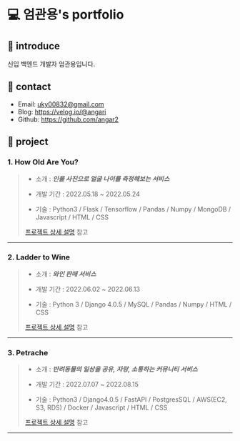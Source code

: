 # 💻 엄관용's portfolio


## 📌 introduce
신입 백엔드 개발자 엄관용입니다.

## 📌 contact
- Email: uky00832@gmail.com
- Blog: https://velog.io/@angari
- Github: https://github.com/angar2


## 📌 project

### 1. How Old Are You?
> - 소개 : ***인물 사진으로 얼굴 나이를 측정해보는 서비스***  
> 
> - 개발 기간 : 2022.05.18 ~ 2022.05.24  
> 
> - 기술 : Python3 / Flask / Tensorflow / Pandas / Numpy / MongoDB / Javascript / HTML / CSS
> 
> [프로젝트 상세 설명](https://github.com/angar2/HOAY-backend) 참고
---
### 2. Ladder to Wine
> - 소개 : ***와인 판매 서비스***  
> 
> - 개발 기간 : 2022.06.02 ~ 2022.06.13  
> 
> - 기술 : Python 3 / Django 4.0.5 / MySQL / Pandas / Numpy / HTML / CSS
> 
> [프로젝트 상세 설명](https://github.com/angar2/LadderToWine) 참고
---
### 3. Petrache
> - 소개 : ***반려동물의 일상을 공유, 자랑, 소통하는 커뮤니티 서비스***  
> 
> - 개발 기간 : 2022.07.07 ~ 2022.08.15  
> 
> - 기술 : Python3 / Django4.0.5 / FastAPI / PostgresSQL / AWS(EC2, S3, RDS) / Docker / Javascript / HTML / CSS
> 
> [프로젝트 상세 설명](https://github.com/angar2/Petrasche_backend) 참고
---
